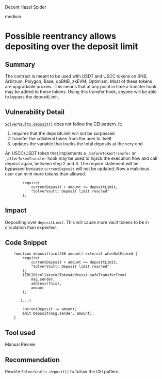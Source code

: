 Decent Hazel Spider

medium

# Possible reentrancy allows depositing over the deposit limit

## Summary
The contract is meant to be used with USDT and USDC tokens on BNB, Arbitrum, Polygon, Base, opBNB, zkEVM, Optimism. Most of these tokens are upgradable proxies. This means that at any point in time a transfer hook may be added to these tokens. Using this transfer hook, anyone will be able to bypass the depositLimit.

## Vulnerability Detail
[`SolverVaults.deposit()`](https://github.com/SYMM-IO/solver-vaults/blob/4bdebbecb66e29ac18e5a5c9eda42e4cb44cdd65/contracts/SolverVaults.sol#L158-L181) does not follow the CEI pattern. It: 
 1. requires that the depositLimit will not be surpassed
 2. transfer the collateral token from the user to itself
 3. updates the variable that tracks the total deposits at the very end

An USDC/USDT token that implements a `_beforeTokenTransfer` or `_afterTokenTransfer` hook may be used to hijack the execution flow and call deposit again, between step 2 and 3. The require statement will be bypassed because `currentDeposit` will not be updated. Now a malicious user can mint more tokens than allowed.
```solidity
        require(
            currentDeposit + amount <= depositLimit,
            "SolverVault: Deposit limit reached"
        );
```

## Impact
Depositing over `depositLimit`. This will cause more vault tokens to be in circulation than expected.

## Code Snippet
```solidity
    function deposit(uint256 amount) external whenNotPaused {
        require(
            currentDeposit + amount <= depositLimit,
            "SolverVault: Deposit limit reached"
        );
        IERC20(collateralTokenAddress).safeTransferFrom(
            msg.sender,
            address(this),
            amount
        );
      
       (...)

        currentDeposit += amount;
        emit Deposit(msg.sender, amount);
    }
```

## Tool used

Manual Review

## Recommendation
Rewrite `SolverVaults.deposit()` to follow the CEI pattern.
